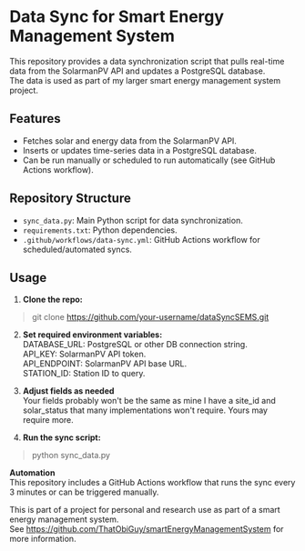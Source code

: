 # Data Sync for Smart Energy Management System

This repository provides a data synchronization script that pulls real-time data from the SolarmanPV API and updates a PostgreSQL database.  
The data is used as part of my larger smart energy management system project.

## Features

- Fetches solar and energy data from the SolarmanPV API.
- Inserts or updates time-series data in a PostgreSQL database.
- Can be run manually or scheduled to run automatically (see GitHub Actions workflow).

## Repository Structure

- `sync_data.py`: Main Python script for data synchronization.
- `requirements.txt`: Python dependencies.
- `.github/workflows/data-sync.yml`: GitHub Actions workflow for scheduled/automated syncs.

## Usage

1. **Clone the repo:**  
 > git clone https://github.com/your-username/dataSyncSEMS.git

2. **Set required environment variables:**  
DATABASE_URL: PostgreSQL or other DB connection string.  
API_KEY: SolarmanPV API token.  
API_ENDPOINT: SolarmanPV API base URL.  
STATION_ID: Station ID to query.  

3. **Adjust fields as needed**  
Your fields probably won't be the same as mine
I have a site_id and solar_status that many implementations won't require. Yours may require more.

4. **Run the sync script:**  
 > python sync_data.py


**Automation**  
This repository includes a GitHub Actions workflow that runs the sync every 3 minutes or can be triggered manually.


This is part of a project for personal and research use as part of a smart energy management system.  
See https://github.com/ThatObiGuy/smartEnergyManagementSystem for more information.
